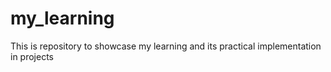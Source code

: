 # my_learning
This is repository to showcase my learning and its practical implementation in projects
